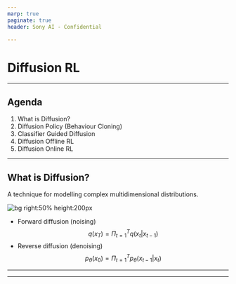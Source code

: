 ```yaml
---
marp: true
paginate: true
header: Sony AI - Confidential

---
```


# Diffusion RL

---

## Agenda

1. What is Diffusion?
2. Diffusion Policy (Behaviour Cloning)
3. Classifier Guided Diffusion
4. Diffusion Offline RL
5. Diffusion Online RL

---

## What is Diffusion?

A technique for modelling complex multidimensional distributions.

![bg right:50% height:200px](https://lilianweng.github.io/posts/2021-07-11-diffusion-models/DDPM.png)

- Forward diffusion (noising)
$$
  q(x_T) = \Pi_{t=1}^T q(x_t | x_{t-1})
$$
- Reverse diffusion (denoising)
$$
  p_\theta(x_0) = \Pi_{t=1}^T p_\theta(x_{t-1} | x_t)
$$

---

---